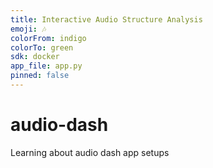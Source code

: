 ```yaml
---
title: Interactive Audio Structure Analysis
emoji: 🎶
colorFrom: indigo
colorTo: green
sdk: docker
app_file: app.py
pinned: false
---
```


# audio-dash
Learning about audio dash app setups
